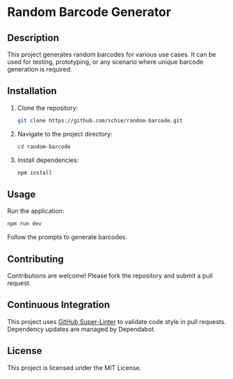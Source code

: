 # Random Barcode Generator

## Description

This project generates random barcodes for various use cases. It can be used for testing, prototyping, or any scenario where unique barcode generation is required.

## Installation

1. Clone the repository:
   ```bash
   git clone https://github.com/schie/random-barcode.git
   ```
2. Navigate to the project directory:
   ```bash
   cd random-barcode
   ```
3. Install dependencies:
   ```bash
   npm install
   ```

## Usage

Run the application:

```bash
npm run dev
```

Follow the prompts to generate barcodes.

## Contributing

Contributions are welcome! Please fork the repository and submit a pull request.

## Continuous Integration

This project uses [GitHub Super-Linter](https://github.com/super-linter/super-linter)
to validate code style in pull requests. Dependency updates are managed by
Dependabot.

## License

This project is licensed under the MIT License.
